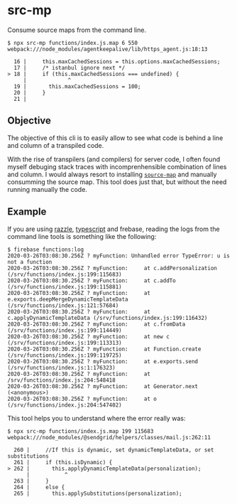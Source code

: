 # src-mp

Consume source maps from the command line.

```
$ npx src-mp functions/index.js.map 6 550
webpack:///node_modules/agentkeepalive/lib/https_agent.js:18:13

  16 |     this.maxCachedSessions = this.options.maxCachedSessions;
  17 |     /* istanbul ignore next */
> 18 |     if (this.maxCachedSessions === undefined) {
     |             ^
  19 |       this.maxCachedSessions = 100;
  20 |     }
  21 |

```

## Objective

The objective of this cli is to easily allow to see what code is behind a line and column of a transpiled code.

With the rise of transpilers (and compilers) for server code, I often found myself debuging stack traces with incomprenhensible combination of lines and column. I would always resort to installing [`source-map`](https://github.com/mozilla/source-map) and manually consumming the source map. This tool does just that, but without the need running manually the code.


## Example

If you are using [razzle](https://github.com/jaredpalmer/razzle), [typescript](https://www.typescriptlang.org/) and frebase, reading the logs from the command line tools is something like the following:

```
$ firebase functions:log
2020-03-26T03:08:30.256Z ? myFunction: Unhandled error TypeError: u is not a function
2020-03-26T03:08:30.256Z ? myFunction:     at c.addPersonalization (/srv/functions/index.js:199:115683)
2020-03-26T03:08:30.256Z ? myFunction:     at c.addTo (/srv/functions/index.js:199:115881)
2020-03-26T03:08:30.256Z ? myFunction:     at e.exports.deepMergeDynamicTemplateData (/srv/functions/index.js:121:57684)
2020-03-26T03:08:30.256Z ? myFunction:     at c.applyDynamicTemplateData (/srv/functions/index.js:199:116432)
2020-03-26T03:08:30.256Z ? myFunction:     at c.fromData (/srv/functions/index.js:199:114449)
2020-03-26T03:08:30.256Z ? myFunction:     at new c (/srv/functions/index.js:199:113313)
2020-03-26T03:08:30.256Z ? myFunction:     at Function.create (/srv/functions/index.js:199:119725)
2020-03-26T03:08:30.256Z ? myFunction:     at e.exports.send (/srv/functions/index.js:1:176323)
2020-03-26T03:08:30.256Z ? myFunction:     at /srv/functions/index.js:204:548418
2020-03-26T03:08:30.256Z ? myFunction:     at Generator.next (<anonymous>)
2020-03-26T03:08:30.256Z ? myFunction:     at o (/srv/functions/index.js:204:547402)
```

This tool helps you to understand where the error really was:

```
$ npx src-mp functions/index.js.map 199 115683
webpack:///node_modules/@sendgrid/helpers/classes/mail.js:262:11

  260 |     //If this is dynamic, set dynamicTemplateData, or set substitutions
  261 |     if (this.isDynamic) {
> 262 |       this.applyDynamicTemplateData(personalization);
      |           ^
  263 |     }
  264 |     else {
  265 |       this.applySubstitutions(personalization);
```

